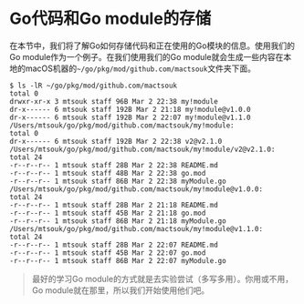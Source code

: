 # Go代码和Go module的存储

在本节中，我们将了解Go如何存储代码和正在使用的Go模块的信息。使用我们的Go module作为一个例子。在我们使用我们的Go module就会生成一些内容在本地的macOS机器的`~/go/pkg/mod/github.com/mactsouk`文件夹下面。

```shell
$ ls -lR ~/go/pkg/mod/github.com/mactsouk
total 0
drwxr-xr-x 3 mtsouk staff 96B Mar 2 22:38 my!module
dr-x------ 6 mtsouk staff 192B Mar 2 21:18 my!module@v1.0.0
dr-x------ 6 mtsouk staff 192B Mar 2 22:07 my!module@v1.1.0
/Users/mtsouk/go/pkg/mod/github.com/mactsouk/my!module:
total 0
dr-x------ 6 mtsouk staff 192B Mar 2 22:38 v2@v2.1.0
/Users/mtsouk/go/pkg/mod/github.com/mactsouk/my!module/v2@v2.1.0:
total 24
-r--r--r-- 1 mtsouk staff 28B Mar 2 22:38 README.md
-r--r--r-- 1 mtsouk staff 48B Mar 2 22:38 go.mod
-r--r--r-- 1 mtsouk staff 86B Mar 2 22:38 myModule.go
/Users/mtsouk/go/pkg/mod/github.com/mactsouk/my!module@v1.0.0:
total 24
-r--r--r-- 1 mtsouk staff 28B Mar 2 21:18 README.md
-r--r--r-- 1 mtsouk staff 45B Mar 2 21:18 go.mod
-r--r--r-- 1 mtsouk staff 86B Mar 2 21:18 myModule.go
/Users/mtsouk/go/pkg/mod/github.com/mactsouk/my!module@v1.1.0:
total 24
-r--r--r-- 1 mtsouk staff 28B Mar 2 22:07 README.md
-r--r--r-- 1 mtsouk staff 45B Mar 2 22:07 go.mod
-r--r--r-- 1 mtsouk staff 86B Mar 2 22:07 myModule.go
```

> 最好的学习Go module的方式就是去实验尝试（多写多用）。你用或不用，Go module就在那里，所以我们开始使用他们吧。